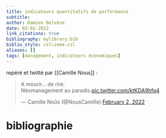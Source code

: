 ```yaml
---
title: indicateurs quantitatifs de performance
subtitle:
author: Damien Belvèze
date: 03-02-2022
link_citations: true
bibliography: mylibrary.bib
biblio_style: csl\ieee.csl
aliases: []
tags: [management, indicateurs économiques]
---
```


repéré et twitté par [[Camille Nous]] :

<blockquote class="twitter-tweet"><p lang="fr" dir="ltr">A mourir… de rire.<br>Néomanagement au paradis.<a href="https://t.co/ktKDA9hfq4">pic.twitter.com/ktKDA9hfq4</a></p>&mdash; Camille Noûs (@NousCamille) <a href="https://twitter.com/NousCamille/status/1488859654558031876?ref_src=twsrc%5Etfw">February 2, 2022</a></blockquote> <script async src="https://platform.twitter.com/widgets.js" charset="utf-8"></script> 





# bibliographie


